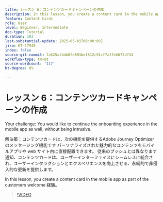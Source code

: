 ```yaml
---
title: レッスン 6：コンテンツカードキャンペーンの作成
description: In this lesson, you create a content card in the mobile app as part of the customers' welcome experience.
feature: Content Cards
role: User
level: Beginner, Intermediate
doc-type: Tutorial
duration: 193
last-substantial-update: 2025-05-01T00:00:00Z
jira: KT-17945
index: false
source-git-commit: 7a625a44db8fe891bef812c91cf7affe6672e743
workflow-type: tm+mt
source-wordcount: '117'
ht-degree: 0%

---
```



# レッスン 6：コンテンツカードキャンペーンの作成

Your challenge: You would like to continue the onboarding experience in the mobile app as well, without being intrusive.

解決策：コンテンツカードは、次の機能を提供するAdobe Journey Optimizerのメッセージング機能です
パーソナライズされた魅力的なコンテンツをモバイルアプリや web サイト内に直接配置できます。 従来のプッシュとは異なります
通知、コンテンツカードは、ユーザーインターフェイスにシームレスに統合され、ユーザーインタラクションとエクスペリエンスを向上させる、永続的で非侵入的な更新を提供します。

In this lesson, you create a content card in the mobile app as part of the customers welcome
経験。

>[!VIDEO](https://video.tv.adobe.com/v/3457973/?learn=on&enablevpops)
